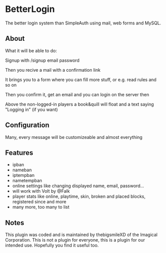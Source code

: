 # BetterLogin
The better login system than SimpleAuth using mail, web forms and MySQL.

## About
What it will be able to do:

Signup with /signup email password

Then you recive a mail with a confirmation link

It brings you to a form where you can fill more stuff, or e.g. read rules and so on

Then you confirm it, get an email and you can login on the server then

Above the non-logged-in players a book&quill will float and a text saying "Logging in" (if you want)

## Configuration
Many, every message will be customizeable and almost everything

## Features
 - ipban
 - nameban
 - iptempban
 - nametempban
 - online settings like changing displayed name, email, password...
 - will work with Volt by @Falk
 - player stats like online, playtime, skin, broken and placed blocks, registered since and more
 - many more, too many to list

## Notes

This plugin was coded and is maintained by thebigsmileXD of the Imagical Corporation. This is not a plugin for everyone, this is a plugin for our intended use. Hopefully you find it useful too.
